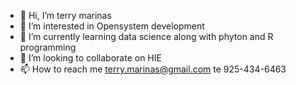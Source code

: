 - 👋 Hi, I’m terry marinas
- 👀 I’m interested in Opensystem development
- 🌱 I’m currently learning data science along with phyton and R programming
- 💞️ I’m looking to collaborate on HIE
- 📫 How to reach me terry.marinas@gmail.com te 925-434-6463

<!---
terrymarinas/terrymarinas is a ✨ special ✨ repository because its `README.md` (this file) appears on your GitHub profile.
You can click the Preview link to take a look at your changes.
--->
